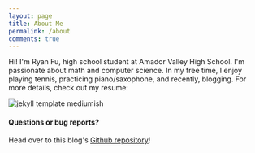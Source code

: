 ```yaml
---
layout: page
title: About Me
permalink: /about
comments: true
---
```


<div class="row justify-content-between">
<div class="col-md-8 pr-5">

<p>Hi! I'm Ryan Fu, high school student at Amador Valley High School. I'm passionate about math and computer science. In my free time, I enjoy playing tennis, practicing piano/saxophone, and recently, blogging. For more details, check out my resume:</p>

<p class="mb-5"><img class="shadow-lg" src="{{site.baseurl}}/assets/images/mediumish-jekyll-template.png" alt="jekyll template mediumish" /></p>

<h4>Questions or bug reports?</h4>

<p>Head over to this blog's <a href="https://github.com/RyanFu08/blog">Github repository</a>!</p>

</div>

<div class="col-md-4">

</div>
</div>
</div>
